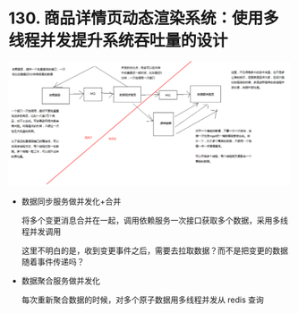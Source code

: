 # 130. 商品详情页动态渲染系统：使用多线程并发提升系统吞吐量的设计
![](./assets/markdown-img-paste-20190714172743269.png)

- 数据同步服务做并发化+合并

  将多个变更消息合并在一起，调用依赖服务一次接口获取多个数据，采用多线程并发调用

  这里不明白的是，收到变更事件之后，需要去拉取数据？而不是把变更的数据随着事件传递吗？

- 数据聚合服务做并发化

  每次重新聚合数据的时候，对多个原子数据用多线程并发从 redis 查询
